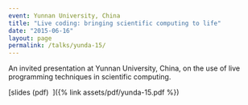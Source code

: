 ```yaml
---
event: Yunnan University, China
title: "Live coding: bringing scientific computing to life"
date: "2015-06-16"
layout: page
permalink: /talks/yunda-15/
---
```


An invited presentation at Yunnan University, China, on the use of live
programming techniques in scientific computing.

[slides (pdf)&nbsp;&nbsp;<i class="fas fa-chalkboard-teacher fa-2x"></i>]({% link assets/pdf/yunda-15.pdf %})
